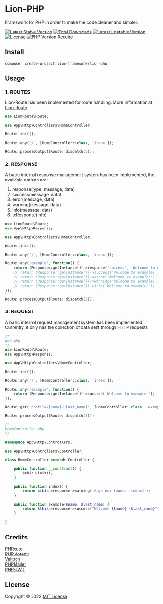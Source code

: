 # Lion-PHP
Framework for PHP in order to make the code cleaner and simpler.

[![Latest Stable Version](http://poser.pugx.org/lion-framework/lion-php/v)](https://packagist.org/packages/lion-framework/lion-php) [![Total Downloads](http://poser.pugx.org/lion-framework/lion-php/downloads)](https://packagist.org/packages/lion-framework/lion-php) [![Latest Unstable Version](http://poser.pugx.org/lion-framework/lion-php/v/unstable)](https://packagist.org/packages/lion-framework/lion-php) [![License](http://poser.pugx.org/lion-framework/lion-php/license)](https://packagist.org/packages/lion-framework/lion-php) [![PHP Version Require](http://poser.pugx.org/lion-framework/lion-php/require/php)](https://packagist.org/packages/lion-framework/lion-php)

## Install
```
composer create-project lion-framework/lion-php
```

## Usage
### 1. ROUTES
Lion-Route has been implemented for route handling. More information at [Lion-Route](https://github.com/Sleon4/Lion-Route).
```php
use LionRoute\Route;

use App\Http\Controllers\HomeController;

Route::init();

Route::any('/', [HomeController::class, 'index']);

Route::processOutput(Route::dispatch(3));
```

### 2. RESPONSE
A basic internal response management system has been implemented, the available options are:
1. response(type, message, data)
2. success(message, data)
3. error(message, data)
4. warning(message, data)
5. info(message, data)
6. toResponse(info)

```php
use LionRoute\Route;
use App\Http\Response;

use App\Http\Controllers\HomeController;

Route::init();

Route::any('/', [HomeController::class, 'index']);

Route::any('example', function() {
	return (Response::getInstance())->response('success', 'Welcome to example!');
	// return (Response::getInstance())->success('Welcome to example!');
	// return (Response::getInstance())->error('Welcome to example!');
	// return (Response::getInstance())->warning('Welcome to example!');
	// return (Response::getInstance())->info('Welcome to example!');
});

Route::processOutput(Route::dispatch(3));
```


### 3. REQUEST
A basic internal request management system has been implemented. Currently, it only has the collection of data sent through HTTP requests.
```php
/*
Web.php
*/
use LionRoute\Route;
use App\Http\Response;

use App\Http\Controllers\HomeController;

Route::init();

Route::any('/', [HomeController::class, 'index']);

Route::any('example', function() {
	return (Response::getInstance())->success('Welcome to example!');
});

Route::get('profile/{name}/{last_name}', [HomeController::class, 'example']);

Route::processOutput(Route::dispatch(3));

/*
HomeController.php
*/

namespace App\Http\Controllers;

use App\Http\Controllers\Controller;

class HomeController extends Controller {

	public function __construct() {
		$this->init();
	}

	public function index() {
		return $this->response->warning('Page not found. [index]');
	}

	public function example($name, $last_name) {
		return $this->response->success("Welcome {$name} {$last_name}");
	}

}
```


## Credits
[PHRoute](https://github.com/mrjgreen/phroute) <br>
[PHP dotenv](https://github.com/vlucas/phpdotenv) <br>
[Valitron](https://github.com/vlucas/valitron) <br>
[PHPMailer](https://github.com/PHPMailer/PHPMailer) <br>
[PHP-JWT](https://github.com/firebase/php-jwt)

## License
Copyright © 2022 [MIT License](https://github.com/Sleon4/Lion-PHP/blob/main/LICENSE)